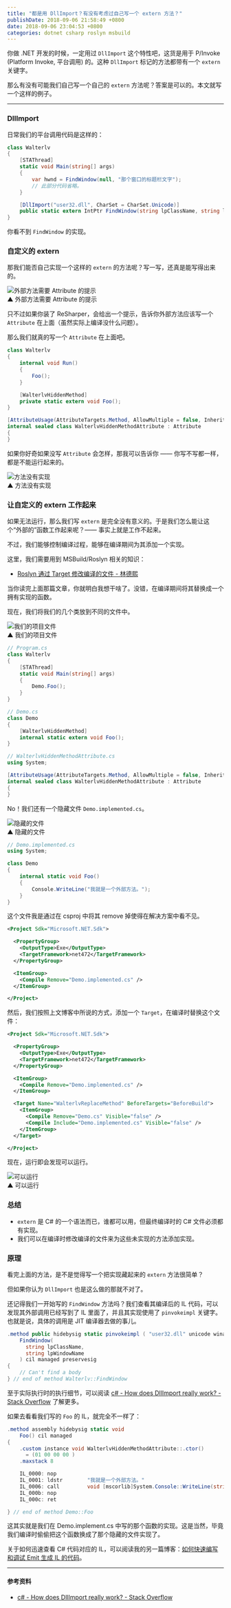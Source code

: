 ```yaml
---
title: "都是用 DllImport？有没有考虑过自己写一个 extern 方法？"
publishDate: 2018-09-06 21:58:49 +0800
date: 2018-09-06 23:04:53 +0800
categories: dotnet csharp roslyn msbuild
---
```


你做 .NET 开发的时候，一定用过 `DllImport` 这个特性吧，这货是用于 P/Invoke (Platform Invoke, 平台调用) 的。这种 `DllImport` 标记的方法都带有一个 `extern` 关键字。

那么有没有可能我们自己写一个自己的 `extern` 方法呢？答案是可以的。本文就写一个这样的例子。

---

<div id="toc"></div>

### DllImport

日常我们的平台调用代码是这样的：

```csharp
class Walterlv
{
    [STAThread]
    static void Main(string[] args)
    {
        var hwnd = FindWindow(null, "那个窗口的标题栏文字");
        // 此部分代码省略。
    }

    [DllImport("user32.dll", CharSet = CharSet.Unicode)]
    public static extern IntPtr FindWindow(string lpClassName, string lpWindowName);
}
```

你看不到 `FindWindow` 的实现。

### 自定义的 extern

那我们能否自己实现一个这样的 `extern` 的方法呢？写一写，还真是能写得出来的。

![外部方法需要 Attribute 的提示](/static/posts/2018-09-06-21-13-11.png)  
▲ 外部方法需要 Attribute 的提示

只不过如果你装了 ReSharper，会给出一个提示，告诉你外部方法应该写一个 `Attribute` 在上面（虽然实际上编译没什么问题）。

那么我们就真的写一个 `Attribute` 在上面吧。

```csharp
class Walterlv
{
    internal void Run()
    {
        Foo();
    }

    [WalterlvHiddenMethod]
    private static extern void Foo();
}

[AttributeUsage(AttributeTargets.Method, AllowMultiple = false, Inherited = false)]
internal sealed class WalterlvHiddenMethodAttribute : Attribute
{
}
```

如果你好奇如果没写 `Attribute` 会怎样，那我可以告诉你 —— 你写不写都一样，都是不能运行起来的。

![方法没有实现](/static/posts/2018-09-06-21-20-12.png)  
▲ 方法没有实现

### 让自定义的 extern 工作起来

如果无法运行，那么我们写 `extern` 是完全没有意义的。于是我们怎么能让这个“外部的”函数工作起来呢？—— 事实上就是工作不起来。

不过，我们能够控制编译过程，能够在编译期间为其添加一个实现。

这里，我们需要用到 MSBuild/Roslyn 相关的知识：

- [Roslyn 通过 Target 修改编译的文件 - 林德熙](https://lindexi.gitee.io/post/Roslyn-%E9%80%9A%E8%BF%87-Target-%E4%BF%AE%E6%94%B9%E7%BC%96%E8%AF%91%E7%9A%84%E6%96%87%E4%BB%B6.html)

当你读完上面那篇文章，你就明白我想干啥了。没错，在编译期间将其替换成一个拥有实现的函数。

现在，我们将我们的几个类放到不同的文件中。

![我们的项目文件](/static/posts/2018-09-06-21-42-46.png)  
▲ 我们的项目文件

```csharp
// Program.cs
class Walterlv
{
    [STAThread]
    static void Main(string[] args)
    {
        Demo.Foo();
    }
}
```

```csharp
// Demo.cs
class Demo
{
    [WalterlvHiddenMethod]
    internal static extern void Foo();
}
```

```csharp
// WalterlvHiddenMethodAttribute.cs
using System;

[AttributeUsage(AttributeTargets.Method, AllowMultiple = false, Inherited = false)]
internal sealed class WalterlvHiddenMethodAttribute : Attribute
{
}
```

No！我们还有一个隐藏文件 `Demo.implemented.cs`。

![隐藏的文件](/static/posts/2018-09-06-21-47-05.png)  
▲ 隐藏的文件

```csharp
// Demo.implemented.cs
using System;

class Demo
{
    internal static void Foo()
    {
        Console.WriteLine("我就是一个外部方法。");
    }
}
```

这个文件我是通过在 csproj 中将其 remove 掉使得在解决方案中看不见。

```xml
<Project Sdk="Microsoft.NET.Sdk">

  <PropertyGroup>
    <OutputType>Exe</OutputType>
    <TargetFramework>net472</TargetFramework>
  </PropertyGroup>

  <ItemGroup>
    <Compile Remove="Demo.implemented.cs" />
  </ItemGroup>

</Project>
```

然后，我们按照上文博客中所说的方式，添加一个 `Target`，在编译时替换这个文件：

```xml
<Project Sdk="Microsoft.NET.Sdk">

  <PropertyGroup>
    <OutputType>Exe</OutputType>
    <TargetFramework>net472</TargetFramework>
  </PropertyGroup>

  <ItemGroup>
    <Compile Remove="Demo.implemented.cs" />
  </ItemGroup>

  <Target Name="WalterlvReplaceMethod" BeforeTargets="BeforeBuild">
    <ItemGroup>
      <Compile Remove="Demo.cs" Visible="false" />
      <Compile Include="Demo.implemented.cs" Visible="false" />
    </ItemGroup>
  </Target>

</Project>
```

现在，运行即会发现可以运行。

![可以运行](/static/posts/2018-09-06-21-53-26.png)  
▲ 可以运行

### 总结

- `extern` 是 C# 的一个语法而已，谁都可以用，但最终编译时的 C# 文件必须都有实现。
- 我们可以在编译时修改编译的文件来为这些未实现的方法添加实现。

### 原理

看完上面的方法，是不是觉得写一个把实现藏起来的 `extern` 方法很简单？

但如果你认为 `DllImport` 也是这么做的那就不对了。

还记得我们一开始写的 `FindWindow` 方法吗？我们查看其编译后的 IL 代码，可以发现其外部调用已经写到了 IL 里面了，并且其实现使用了 `pinvokeimpl` 关键字。也就是说，具体的调用是 JIT 编译器去做的事儿。

```csharp
.method public hidebysig static pinvokeimpl ( "user32.dll" unicode winapi )native int 
    FindWindow(
      string lpClassName, 
      string lpWindowName
    ) cil managed preservesig 
{
    // Can't find a body
} // end of method Walterlv::FindWindow
```

至于实际执行时的执行细节，可以阅读 [c# - How does DllImport really work? - Stack Overflow](https://stackoverflow.com/a/14471704/6233938) 了解更多。

如果去看看我们写的 `Foo` 的 IL，就完全不一样了：

```csharp
.method assembly hidebysig static void 
    Foo() cil managed 
{
    .custom instance void WalterlvHiddenMethodAttribute::.ctor() 
      = (01 00 00 00 )
    .maxstack 8

    IL_0000: nop          
    IL_0001: ldstr        "我就是一个外部方法。"
    IL_0006: call         void [mscorlib]System.Console::WriteLine(string)
    IL_000b: nop          
    IL_000c: ret          

} // end of method Demo::Foo
```

这其实就是我们在 Demo.implement.cs 中写的那个函数的实现。这是当然，毕竟我们编译时偷偷把这个函数换成了那个隐藏的文件实现了。

关于如何迅速查看 C# 代码对应的 IL，可以阅读我的另一篇博客：[如何快速编写和调试 Emit 生成 IL 的代码](https://walterlv.com/post/how-to-quickly-write-emit-code.html#%E5%BF%AB%E9%80%9F%E7%BC%96%E5%86%99-emit)。

---

#### 参考资料

- [c# - How does DllImport really work? - Stack Overflow](https://stackoverflow.com/a/14471704/6233938)
